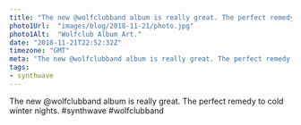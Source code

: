 ```yaml
---
title: "The new @wolfclubband album is really great. The perfect remedy to cold winter nights."
photo1Url:  "images/blog/2018-11-21/photo.jpg"
photo1Alt:  "Wolfclub Album Art."
date: "2018-11-21T22:52:32Z"
timezone: "GMT"
meta: "The new @wolfclubband album is really great. The perfect remedy to cold winter nights."
tags:
- synthwave
---
```

The new @wolfclubband album is really great. The perfect remedy to cold winter nights. #synthwave #wolfclubband
